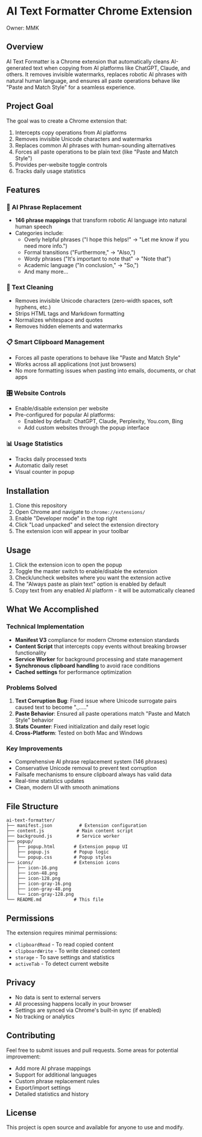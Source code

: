 # AI Text Formatter Chrome Extension

Owner: MMK

## Overview

AI Text Formatter is a Chrome extension that automatically cleans AI-generated text when copying from AI platforms like ChatGPT, Claude, and others. It removes invisible watermarks, replaces robotic AI phrases with natural human language, and ensures all paste operations behave like "Paste and Match Style" for a seamless experience.

## Project Goal

The goal was to create a Chrome extension that:
1. Intercepts copy operations from AI platforms
2. Removes invisible Unicode characters and watermarks
3. Replaces common AI phrases with human-sounding alternatives
4. Forces all paste operations to be plain text (like "Paste and Match Style")
5. Provides per-website toggle controls
6. Tracks daily usage statistics

## Features

### 🔄 AI Phrase Replacement
- **146 phrase mappings** that transform robotic AI language into natural human speech
- Categories include:
  - Overly helpful phrases ("I hope this helps!" → "Let me know if you need more info.")
  - Formal transitions ("Furthermore," → "Also,")
  - Wordy phrases ("It's important to note that" → "Note that")
  - Academic language ("In conclusion," → "So,")
  - And many more...

### 🧹 Text Cleaning
- Removes invisible Unicode characters (zero-width spaces, soft hyphens, etc.)
- Strips HTML tags and Markdown formatting
- Normalizes whitespace and quotes
- Removes hidden elements and watermarks

### 📋 Smart Clipboard Management
- Forces all paste operations to behave like "Paste and Match Style"
- Works across all applications (not just browsers)
- No more formatting issues when pasting into emails, documents, or chat apps

### 🎛️ Website Controls
- Enable/disable extension per website
- Pre-configured for popular AI platforms:
  - Enabled by default: ChatGPT, Claude, Perplexity, You.com, Bing
  - Add custom websites through the popup interface

### 📊 Usage Statistics
- Tracks daily processed texts
- Automatic daily reset
- Visual counter in popup

## Installation

1. Clone this repository
2. Open Chrome and navigate to `chrome://extensions/`
3. Enable "Developer mode" in the top right
4. Click "Load unpacked" and select the extension directory
5. The extension icon will appear in your toolbar

## Usage

1. Click the extension icon to open the popup
2. Toggle the master switch to enable/disable the extension
3. Check/uncheck websites where you want the extension active
4. The "Always paste as plain text" option is enabled by default
5. Copy text from any enabled AI platform - it will be automatically cleaned

## What We Accomplished

### Technical Implementation
- **Manifest V3** compliance for modern Chrome extension standards
- **Content Script** that intercepts copy events without breaking browser functionality
- **Service Worker** for background processing and state management
- **Synchronous clipboard handling** to avoid race conditions
- **Cached settings** for performance optimization

### Problems Solved
1. **Text Corruption Bug**: Fixed issue where Unicode surrogate pairs caused text to become ".,....." 
2. **Paste Behavior**: Ensured all paste operations match "Paste and Match Style" behavior
3. **Stats Counter**: Fixed initialization and daily reset logic
4. **Cross-Platform**: Tested on both Mac and Windows

### Key Improvements
- Comprehensive AI phrase replacement system (146 phrases)
- Conservative Unicode removal to prevent text corruption
- Failsafe mechanisms to ensure clipboard always has valid data
- Real-time statistics updates
- Clean, modern UI with smooth animations

## File Structure

```
ai-text-formatter/
├── manifest.json          # Extension configuration
├── content.js            # Main content script
├── background.js         # Service worker
├── popup/               
│   ├── popup.html       # Extension popup UI
│   ├── popup.js         # Popup logic
│   └── popup.css        # Popup styles
├── icons/               # Extension icons
│   ├── icon-16.png
│   ├── icon-48.png
│   ├── icon-128.png
│   ├── icon-gray-16.png
│   ├── icon-gray-48.png
│   └── icon-gray-128.png
└── README.md            # This file
```

## Permissions

The extension requires minimal permissions:
- `clipboardRead` - To read copied content
- `clipboardWrite` - To write cleaned content
- `storage` - To save settings and statistics
- `activeTab` - To detect current website

## Privacy

- No data is sent to external servers
- All processing happens locally in your browser
- Settings are synced via Chrome's built-in sync (if enabled)
- No tracking or analytics

## Contributing

Feel free to submit issues and pull requests. Some areas for potential improvement:
- Add more AI phrase mappings
- Support for additional languages
- Custom phrase replacement rules
- Export/import settings
- Detailed statistics and history

## License

This project is open source and available for anyone to use and modify.